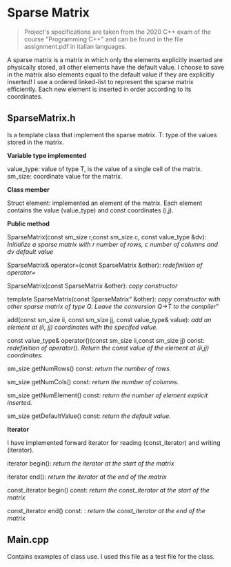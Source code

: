 # Sparse Matrix

>Project's specifications are taken from the 2020 C++ exam of the course "Programming C++" and can be found in the file assignment.pdf in italian languages.

A sparse matrix is a matrix in which only the elements explicitly inserted are physically stored, all other elements have the default value.
I choose to save in the matrix also elements equal to the default value if they are explicitly inserted! 
I use a ordered linked-list to represent the sparse matrix efficiently. Each new element is inserted in order according to its coordinates.

## SparseMatrix.h

Is a template class that implement the sparse matrix.
T: type of the values stored in the matrix.

**Variable type implemented**

value_type: value of type T, is the value of a single cell of the matrix.
sm_size: coordinate value for the matrix.

**Class member**

Struct element: implemented an element of the matrix. Each element contains the value (value_type) and const coordinates (i,j).


**Public method**

SparseMatrix(const sm_size r,const sm_size c, const value_type &dv): *Initialize a sparse matrix with r number of rows, c number of columns and dv default value*

SparseMatrix& operator=(const SparseMatrix &other): *redefinition of operator=*

SparseMatrix(const SparseMatrix &other): *copy constructor*

template <typename Q>
SparseMatrix(const SparseMatrix<Q> &other): *copy constructor with other sparse matrix of type Q. Leave the conversion Q->T to the compiler*
  
add(const sm_size ii, const sm_size jj, const value_type& value):
   *add an element at (ii, jj) coordinates with the specifed value.*
    
const value_type& operator()(const sm_size ii,const sm_size jj) const: *redefinition of operator(). Return the const value of the element at (ii,jj) coordinates.*
    
sm_size getNumRows() const: *return the number of rows.*
    
sm_size getNumCols() const: *return the number of columns.*
    
sm_size getNumElement() const: *return the number of element explicit inserted.*
    
sm_size getDefaultValue() const: *return the default value.*

**Iterator**

I have implemented forward iterator for reading (const_iterator) and writing (iterator).

iterator begin(): *return the iterator at the start of the matrix*

iterator end(): *return the iterator at the end of the matrix*

const_iterator begin() const: *return the const_iterator at the start of the matrix*

const_iterator end() const: : *return the const_iterator at the end of the matrix*

## Main.cpp

Contains examples of class use. I used this file as a test file for the class.

